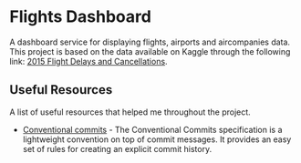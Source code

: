 # Flights Dashboard

A dashboard service for displaying flights, airports and aircompanies data. This project is based on the data available on Kaggle through the following link: [2015 Flight Delays and Cancellations](https://www.kaggle.com/datasets/usdot/flight-delays?ref=hackernoon.com&select=airports.csv).

## Useful Resources

A list of useful resources that helped me throughout the project.

- [Conventional commits](https://www.conventionalcommits.org/en/v1.0.0/) - The Conventional Commits specification is a lightweight convention on top of commit messages. It provides an easy set of rules for creating an explicit commit history.